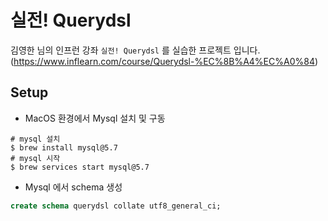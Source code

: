 # 실전! Querydsl

김영한 님의 인프런 강좌 `실전! Querydsl` 를 실습한 프로젝트 입니다.
(https://www.inflearn.com/course/Querydsl-%EC%8B%A4%EC%A0%84)

## Setup

- MacOS 환경에서 Mysql 설치 및 구동
```shell
# mysql 설치
$ brew install mysql@5.7
# mysql 시작
$ brew services start mysql@5.7
```

- Mysql 에서 schema 생성
```sql
create schema querydsl collate utf8_general_ci;
```
